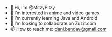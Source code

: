 - 👋 Hi, I’m @MitzyPitzy
- 👀 I’m interested in anime and video games
- 🌱 I’m currently learning Java and Android
- 💞️ I’m looking to collaborate on Zuzit.com
- 📫 How to reach me: dani.bendav@gmail.com

<!---
MitzyPitzy/MitzyPitzy is a ✨ special ✨ repository because its `README.md` (this file) appears on your GitHub profile.
You can click the Preview link to take a look at your changes.
--->
